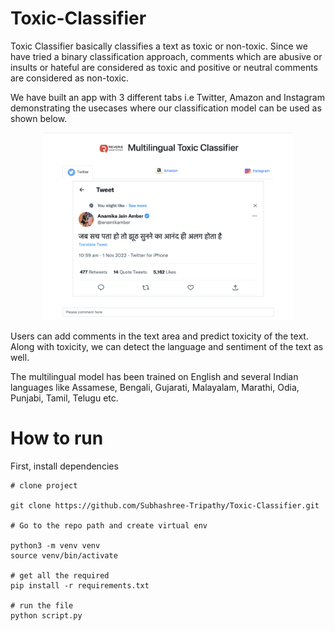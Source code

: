 # Toxic-Classifier
Toxic Classifier basically classifies a text as toxic or non-toxic. Since we have tried a binary classification approach, comments which are abusive or insults or hateful are considered as toxic and positive or neutral comments are considered as non-toxic.

We have built an app with 3 different tabs i.e Twitter, Amazon and Instagram demonstrating the usecases where our classification model can be used as shown below.

<p align="center">
<img src="./Assets/Screenshot2023-03-17at12.17.23PM.png" height="300px" width ="400px" class="center"/>
</p>

Users can add comments in the text area and predict toxicity of the text.
Along with toxicity, we can detect the language and sentiment of the text as well.

The multilingual model has been trained on English and several Indian languages like Assamese, Bengali, Gujarati, Malayalam, Marathi, Odia, Punjabi, Tamil, Telugu etc.

# How to run

First, install dependencies

```
# clone project

git clone https://github.com/Subhashree-Tripathy/Toxic-Classifier.git

# Go to the repo path and create virtual env

python3 -m venv venv
source venv/bin/activate

# get all the required 
pip install -r requirements.txt

# run the file
python script.py
```



